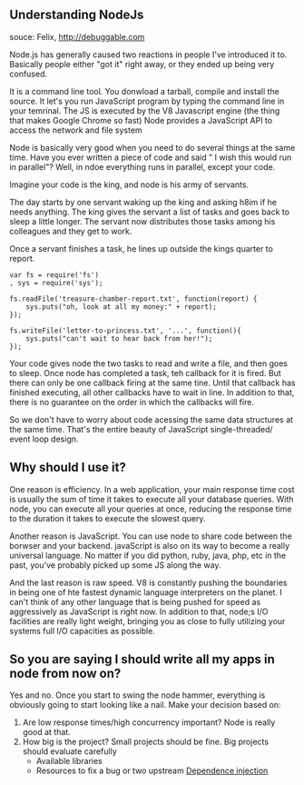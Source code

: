 ## Understanding NodeJs
souce: Felix, http://debuggable.com

Node.js has generally caused two reactions in people I've introduced it to.
Basically people either "got it" right away, or they ended up being very confused.

It is a command line tool. You donwload a tarball, compile and install the source.
It let's you run JavaScript program by typing the command line in your temrinal.
The JS is executed by the V8 Javascript engine (the thing that makes Google Chrome so fast)
Node provides a JavaScript API to access the network and file system

Node is basically very good when you need to do several things at the same time.
Have you ever written a piece of code and said " I wish this would run in parallel"?
Well, in ndoe everything runs in parallel, except your code.

Imagine your code is the king, and node is his army of servants.

The day starts by one servant waking up the king and asking h8im if he needs anything.
The king gives the servant a list of tasks and goes back to sleep a little longer.
The servant now distributes those tasks among his colleagues and they get to work.

Once a servant finishes a task, he lines up outside the kings quarter to report.

```
var fs = require('fs')
, sys = require('sys');

fs.readFile('treasure-chamber-report.txt', function(report) {
    sys.puts("oh, look at all my money:" + report);
});

fs.writeFile('letter-to-princess.txt', '...', function(){
    sys.puts("can't wait to hear back from her!");
});
```
Your code gives node the two tasks to read and write a file, and then goes to sleep. Once node has completed a task, teh callback for it is fired.
But there can only be one callback firing at the same tine. Until that callback has finished executing, all other callbacks have to wait in line.
In addition to that, there is no guarantee on the order in which the callbacks will fire.

So we don't have to worry about code acessing the same data structures at the same time. That's the entire beauty of JavaScript single-threaded/ event loop design.
## Why should I use it?
One reason is efficiency. In a web application, your main response time cost is usually the sum of time it takes to execute all your database queries.
With node, you can execute all your queries at once, reducing the response time to the duration it takes to execute the slowest query.

Another reason is JavaScript. You can use node to share code between the borwser and your backend. javaScript is also on its way to become a really universal language. No matter if you did python, ruby, java, php, etc in the past, you've probably picked up some JS along the way.

And the last reason is raw speed. V8 is constantly pushing the boundaries in being one of hte fastest dynamic language interpreters on the planet.
I can't think of any other language that is being pushed for speed as aggressively as JavaScript is right now. In addition to that, node;s I/O facilities are really light weight, bringing you as close to fully utilizing your systems full I/O capacities as possible.

## So you are saying I should write all my apps in node from now on?
Yes and no. Once you start to swing the node hammer, everything is obviously going to start looking like a nail.
Make your decision based on:
1. Are low response times/high concurrency important? Node is really good at that.
2. How big is the project? Small projects should be fine. Big projects should evaluate carefully
    - Available libraries
    - Resources to fix a bug or two upstream
[Dependence injection](./)



